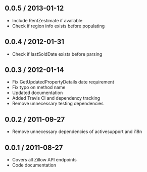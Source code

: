 ## 0.0.5 / 2013-01-12

  * Include RentZestimate if available
  * Check if region info exists before populating

## 0.0.4 / 2012-01-31

  * Check if lastSoldDate exists before parsing

## 0.0.3 / 2012-01-14

  * Fix GetUpdatedPropertyDetails date requirement
  * Fix typo on method name
  * Updated documentation
  * Added Travis CI and dependency tracking
  * Remove unnecessary testing dependencies

## 0.0.2 / 2011-09-27

  * Remove unnecessary dependencies of activesupport and i18n

## 0.0.1 / 2011-08-27

  * Covers all Zillow API endpoints
  * Code documentation